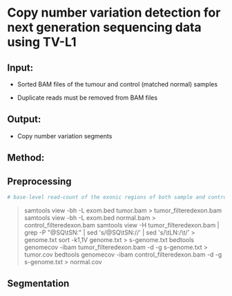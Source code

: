 # **Copy number variation detection for next generation sequencing data using TV-L1**

## **Input:**

- Sorted BAM files of the tumour and control (matched normal) samples

- Duplicate reads must be removed from BAM files

## **Output:**

- Copy number variation segments


## **Method:**

## **Preprocessing**

```python
# base-level read-count of the exonic regions of both sample and control data using samtools ans BEDTools
```

> samtools view -bh -L exom.bed tumor.bam > tumor_filteredexon.bam
> samtools view -bh -L exom.bed normal.bam > control_filteredexon.bam
> samtools view -H tumor_filteredexon.bam  | grep -P "@SQ\tSN:" | sed 's/@SQ\tSN://' | sed 's/\tLN:/\t/' > genome.txt
> sort -k1,1V genome.txt > s-genome.txt
> bedtools genomecov -ibam tumor_filteredexon.bam -d -g s-genome.txt  > tumor.cov
> bedtools genomecov -ibam control_filteredexon.bam -d -g s-genome.txt  > normal.cov



## **Segmentation**
